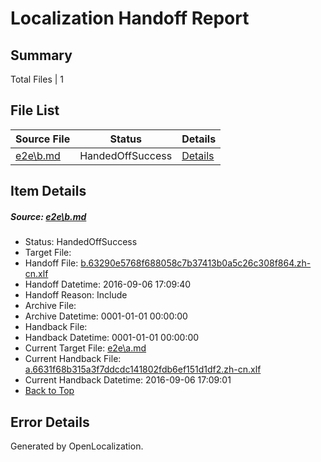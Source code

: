 # <a name='report-top'></a> Localization Handoff Report

## Summary
 Total Files | 1

## File List
 Source File | Status | Details 
 ----------- | ------ | ------- 
 [e2e\b.md](https://github.com/OpenLocalizationTestOrg/ol-test0/blob/83c6dbb2483e7389a06ab5755f5587e851e77748/e2e/b.md) | HandedOffSuccess | [Details](#f9381a97af830b58db3ac1e7fcc3c33f2dc86fc52)

## Item Details
##### <a name='f9381a97af830b58db3ac1e7fcc3c33f2dc86fc52'></a> Source: [e2e\b.md](https://github.com/OpenLocalizationTestOrg/ol-test0/blob/83c6dbb2483e7389a06ab5755f5587e851e77748/e2e/b.md)
* Status: HandedOffSuccess
* Target File: 
* Handoff File: [b.63290e5768f688058c7b37413b0a5c26c308f864.zh-cn.xlf](https://github.com/OpenLocalizationTestOrg/ol-test0-handoff/blob/0c7e4213cfc32c2402bc3c295978c6d06ecbf3e8/ol-handoff/OpenLocalizationTestOrg/ol-test0-zhcn/ci/ht/b.63290e5768f688058c7b37413b0a5c26c308f864.zh-cn.xlf)
* Handoff Datetime: 2016-09-06 17:09:40
* Handoff Reason: Include
* Archive File: 
* Archive Datetime: 0001-01-01 00:00:00
* Handback File: 
* Handback Datetime: 0001-01-01 00:00:00
* Current Target File: [e2e\a.md](https://github.com/OpenLocalizationTestOrg/ol-test0-zhcn/blob/9af78908a9a187f3c6a9e1a226f14f06008487f6/e2e/a.md)
* Current Handback File: [a.6631f68b315a3f7ddcdc141802fdb6ef151d1df2.zh-cn.xlf](https://github.com/OpenLocalizationTestOrg/ol-test0-handback/blob/d7be58218da2a33434e95b09120ad926a6cb304a/ol-handback/OpenLocalizationTestOrg/ol-test0-zhcn/ci/ht/a.6631f68b315a3f7ddcdc141802fdb6ef151d1df2.zh-cn.xlf)
* Current Handback Datetime: 2016-09-06 17:09:01
* [Back to Top](#report-top)


## Error Details

Generated by OpenLocalization.
